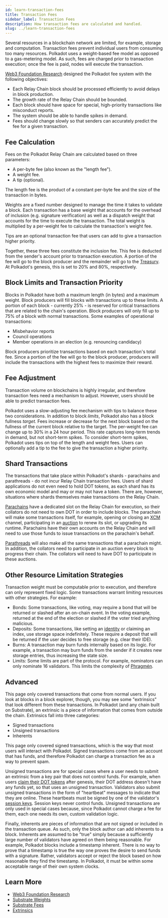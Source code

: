 ```yaml
---
id: learn-transaction-fees
title: Transaction Fees
sidebar_label: Transaction Fees
description: How transaction fees are calculated and handled.
slug: ../learn-transaction-fees
---
```


Several resources in a blockchain network are limited, for example, storage and computation.
Transaction fees prevent individual users from consuming too many resources. Polkadot uses a
weight-based fee model as opposed to a gas-metering model. As such, fees are charged prior to
transaction execution; once the fee is paid, nodes will execute the transaction.

[Web3 Foundation Research](https://w3f-research.readthedocs.io/en/latest/polkadot/overview/2-token-economics.html?highlight=transaction%20fee)
designed the Polkadot fee system with the following objectives:

- Each Relay Chain block should be processed efficiently to avoid delays in block production.
- The growth rate of the Relay Chain should be bounded.
- Each block should have space for special, high-priority transactions like misconduct reports.
- The system should be able to handle spikes in demand.
- Fees should change slowly so that senders can accurately predict the fee for a given transaction.

## Fee Calculation

Fees on the Polkadot Relay Chain are calculated based on three parameters:

- A per-byte fee (also known as the "length fee").
- A weight fee.
- A tip (optional).

The length fee is the product of a constant per-byte fee and the size of the transaction in bytes.

Weights are a fixed number designed to manage the time it takes to validate a block. Each
transaction has a base weight that accounts for the overhead of inclusion (e.g. signature
verification) as well as a dispatch weight that accounts for the time to execute the transaction.
The total weight is multiplied by a per-weight fee to calculate the transaction's weight fee.

Tips are an optional transaction fee that users can add to give a transaction higher priority.

Together, these three fees constitute the inclusion fee. This fee is deducted from the sender's
account prior to transaction execution. A portion of the fee will go to the block producer and the
remainder will go to the [Treasury](learn-treasury.md). At Polkadot's genesis, this is set to 20%
and 80%, respectively.

## Block Limits and Transaction Priority

Blocks in Polkadot have both a maximum length (in bytes) and a maximum weight. Block producers will
fill blocks with transactions up to these limits. A portion of each block - currently 25% - is
reserved for critical transactions that are related to the chain's operation. Block producers will
only fill up to 75% of a block with normal transactions. Some examples of operational transactions:

- Misbehavior reports
- Council operations
- Member operations in an election (e.g. renouncing candidacy)

Block producers prioritize transactions based on each transaction's total fee. Since a portion of
the fee will go to the block producer, producers will include the transactions with the highest fees
to maximize their reward.

## Fee Adjustment

Transaction volume on blockchains is highly irregular, and therefore transaction fees need a
mechanism to adjust. However, users should be able to predict transaction fees.

Polkadot uses a slow-adjusting fee mechanism with tips to balance these two considerations. In
addition to block _limits_, Polkadot also has a block fullness _target._ Fees increase or decrease
for the next block based on the fullness of the current block relative to the target. The per-weight
fee can change up to 30% in a 24 hour period. This rate captures long-term trends in demand, but not
short-term spikes. To consider short-term spikes, Polkadot uses tips on top of the length and weight
fees. Users can optionally add a tip to the fee to give the transaction a higher priority.

## Shard Transactions

The transactions that take place within Polkadot's shards - parachains and parathreads - do not
incur Relay Chain transaction fees. Users of shard applications do not even need to hold DOT tokens,
as each shard has its own economic model and may or may not have a token. There are, however,
situations where shards themselves make transactions on the Relay Chain.

[Parachains](learn-parachains.md) have a dedicated slot on the Relay Chain for execution, so their
collators do not need to own DOT in order to include blocks. The parachain will make some
transactions itself, for example, opening or closing an [XCM](learn-cross-consensus.md) channel,
participating in an [auction](learn-auction.md) to renew its slot, or upgrading its runtime.
Parachains have their own accounts on the Relay Chain and will need to use those funds to issue
transactions on the parachain's behalf.

[Parathreads](learn-parathreads.md) will also make all the same transactions that a parachain might.
In addition, the collators need to participate in an auction every block to progress their chain.
The collators will need to have DOT to participate in these auctions.

## Other Resource Limitation Strategies

Transaction weight must be computable prior to execution, and therefore can only represent fixed
logic. Some transactions warrant limiting resources with other strategies. For example:

- Bonds: Some transactions, like voting, may require a bond that will be returned or slashed after
  an on-chain event. In the voting example, returned at the end of the election or slashed if the
  voter tried anything malicious.
- Deposits: Some transactions, like setting an [identity](learn-identity.md) or claiming an index,
  use storage space indefinitely. These require a deposit that will be returned if the user decides
  to free storage (e.g. clear their IDE).
- Burns: A transaction may burn funds internally based on its logic. For example, a transaction may
  burn funds from the sender if it creates new storage entries, thus increasing the state size.
- Limits: Some limits are part of the protocol. For example, nominators can only nominate 16
  validators. This limits the complexity of [Phragmén](learn-phragmen.md).

## Advanced

This page only covered transactions that come from normal users. If you look at blocks in a block
explorer, though, you may see some "extrinsics" that look different from these transactions. In
Polkadot (and any chain built on Substrate), an extrinsic is a piece of information that comes from
outside the chain. Extrinsics fall into three categories:

- Signed transactions
- Unsigned transactions
- Inherents

This page only covered signed transactions, which is the way that most users will interact with
Polkadot. Signed transactions come from an account that has funds, and therefore Polkadot can charge
a transaction fee as a way to prevent spam.

Unsigned transactions are for special cases where a user needs to submit an extrinsic from a key
pair that does not control funds. For example, when users
[claim their DOT tokens](https://claims.polkadot.network) after genesis, their DOT address doesn't
have any funds yet, so that uses an unsigned transaction. Validators also submit unsigned
transactions in the form of "heartbeat" messages to indicate that they are online. These heartbeats
must be signed by one of the validator's [session keys](learn-keys.md). Session keys never control
funds. Unsigned transactions are only used in special cases because, since Polkadot cannot charge a
fee for them, each one needs its own, custom validation logic.

Finally, inherents are pieces of information that are not signed or included in the transaction
queue. As such, only the block author can add inherents to a block. Inherents are assumed to be
"true" simply because a sufficiently large number of validators have agreed on them being
reasonable. For example, Polkadot blocks include a timestamp inherent. There is no way to prove that
a timestamp is true the way one proves the desire to send funds with a signature. Rather, validators
accept or reject the block based on how reasonable they find the timestamp. In Polkadot, it must be
within some acceptable range of their own system clocks.

## Learn More

- [Web3 Foundation Research](https://research.web3.foundation/en/latest/polkadot/Token%20Economics.html#relay-chain-transaction-fees-and-per-block-transaction-limits)
- [Substrate Weights](https://docs.substrate.io/v3/concepts/weight/)
- [Substrate Fees](https://docs.substrate.io/v3/runtime/weights-and-fees/)
- [Extrinsics](https://docs.substrate.io/v3/concepts/extrinsics/)
